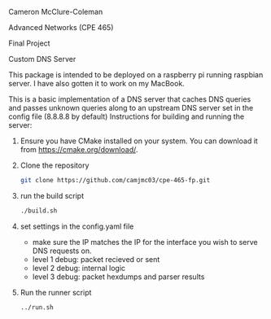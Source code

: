 Cameron McClure-Coleman

Advanced Networks (CPE 465)

Final Project

Custom DNS Server

This package is intended to be deployed on a raspberry pi running raspbian server. I have also 
gotten it to work on my MacBook.

This is a basic implementation of a DNS server that caches DNS queries and passes unknown queries along to an upstream DNS server set in the config file (8.8.8.8 by default)
Instructions for building and running the server:

1. Ensure you have CMake installed on your system. You can download it from https://cmake.org/download/.

2. Clone the repository
    ```sh
    git clone https://github.com/camjmc03/cpe-465-fp.git
    ```

3. run the build script
    ```sh
    ./build.sh
    ```
4. set settings in the config.yaml file
    - make sure the IP matches the IP for the interface you wish to serve DNS requests on. 
    - level 1 debug: packet recieved or sent
    - level 2 debug: internal logic
    - level 3 debug: packet hexdumps and parser results
5. Run the runner script 
    ```sh
    ../run.sh
    ```